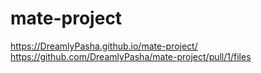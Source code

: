 # mate-project
https://DreamlyPasha.github.io/mate-project/
https://github.com/DreamlyPasha/mate-project/pull/1/files